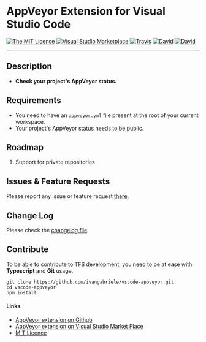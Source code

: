 # AppVeyor Extension for Visual Studio Code

[![The MIT License](https://img.shields.io/badge/license-MIT-orange.svg?style=flat-square)](http://opensource.org/licenses/MIT)
[![Visual Studio Marketplace](https://vsmarketplacebadge.apphb.com/installs-short/ivangabriele.vscode-appveyor.svg?style=flat-square)](https://marketplace.visualstudio.com/items?itemName=ivangabriele.vscode-appveyor)
[![Travis](https://img.shields.io/travis/ivangabriele/vscode-appveyor.svg?style=flat-square)](https://travis-ci.org/ivangabriele/vscode-appveyor)
[![David](https://img.shields.io/david/ivangabriele/vscode-appveyor.svg?style=flat-square)](https://david-dm.org/ivangabriele/vscode-appveyor?type=dev)
[![David](https://img.shields.io/david/dev/ivangabriele/vscode-appveyor.svg?style=flat-square)](https://david-dm.org/ivangabriele/vscode-appveyor?type=dev)

---

## Description

- **Check your project's AppVeyor status.**

## Requirements

- You need to have an `appveyor.yml` file present at the root of your current workspace.
- Your project's AppVeyor status needs to be public.

## Roadmap

1. Support for private repositories

## Issues & Feature Requests

Please report any issue or feature request [there](https://github.com/ivangabriele/vscode-appveyor/issues).

## Change Log

Please check the [changelog file](https://github.com/ivangabriele/vscode-appveyor/blob/master/CHANGELOG.md).

## Contribute

To be able to contribute to TFS development, you need to be at ease with **Typescript** and **Git** usage.

    git clone https://github.com/ivangabriele/vscode-appveyor.git
    cd vscode-appveyor
    npm install

#### Links

- [AppVeyor extension on Github](https://github.com/ivangabriele/vscode-appveyor)
- [AppVeyor extension on Visual Studio Market Place](https://marketplace.visualstudio.com/items/ivangabriele.vscode-appveyor)
- [MIT Licence](https://github.com/ivangabriele/vscode-appveyor/blob/master/LICENSE)
